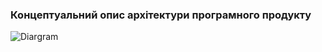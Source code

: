### Концептуальний опис архітектури програмного продукту
![Diargram](https://github.com/oleksandrblazhko/ai-212-socheslo/assets/101970415/39d2ed97-62ac-4868-b592-6484e00cd0b8)

